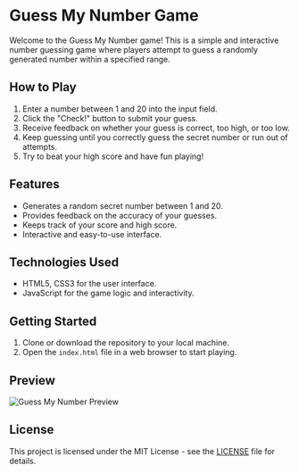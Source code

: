 # Guess My Number Game

Welcome to the Guess My Number game! This is a simple and interactive number guessing game where players attempt to guess a randomly generated number within a specified range.

## How to Play

1. Enter a number between 1 and 20 into the input field.
2. Click the "Check!" button to submit your guess.
3. Receive feedback on whether your guess is correct, too high, or too low.
4. Keep guessing until you correctly guess the secret number or run out of attempts.
5. Try to beat your high score and have fun playing!

## Features

- Generates a random secret number between 1 and 20.
- Provides feedback on the accuracy of your guesses.
- Keeps track of your score and high score.
- Interactive and easy-to-use interface.

## Technologies Used

- HTML5, CSS3 for the user interface.
- JavaScript for the game logic and interactivity.

## Getting Started

1. Clone or download the repository to your local machine.
2. Open the `index.html` file in a web browser to start playing.

## Preview

![Guess My Number Preview](screenshot.png)


## License

This project is licensed under the MIT License - see the [LICENSE](LICENSE) file for details.
